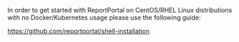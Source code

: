 In order to get started with ReportPortal on CentOS/RHEL Linux distributions with no Docker/Kubernetes usage please use the following guide:

https://github.com/reportportal/shell-installation
